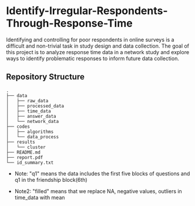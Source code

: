 # Identify-Irregular-Respondents-Through-Response-Time

Identifying and controlling for poor respondents in online surveys is a difficult and non-trivial task in study design and data collection. The goal of this project is to analyze response time data in a network study and explore ways to identify problematic responses to inform future data collection.

## Repository Structure
 ```
.
├── data
│   ├── raw_data
│   ├── processed_data
│   ├── time_data
│   ├── answer_data
│   └── network_data
├── codes
│   ├── algorithms
│   └── data_process
├── results
│   └── cluster
├── README.md
├── report.pdf
└── id_summary.txt
 ```
 * Note: "q1" means the data includes the first five blocks of questions and q1 in the friendship block(6th)
 
 * Note2: "filled" means that we replace NA, negative values, outliers in time_data with mean
